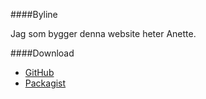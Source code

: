 ####Byline

Jag som bygger denna website heter Anette.

####Download

* [GitHub](https://github.com/canax/anax-flat)
* [Packagist](https://packagist.org/packages/mos/anax-flat)
